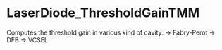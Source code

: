 # LaserDiode_ThresholdGainTMM
Computes the threshold gain in various kind of cavity:
-> Fabry-Perot
-> DFB
-> VCSEL
